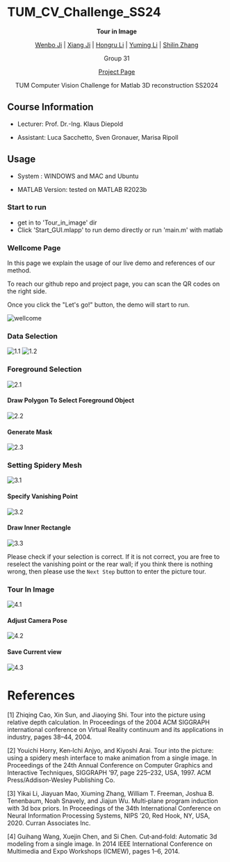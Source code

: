 # TUM_CV_Challenge_SS24
**<p align="center">Tour in Image</p>**

  <p align="center"><a href="https://fusheng-ji.github.io"> Wenbo Ji</a> | <a href="https://github.com/DJX2024"> Xiang Ji</a> | <a href="https://github.com/hongru88"> Hongru Li</a>  | <a href="https://yuming1227.github.io/"> Yuming Li</a>  | <a href="https://github.com/shilinzhang42"> Shilin Zhang</a> </p>
  <p align="center">Group 31</p>
  <p align="center"><a href="https://fusheng-ji.github.io/tum_cv_challenge_ss24/index.html">Project Page</a></p>
  <p align="center">TUM Computer Vision Challenge for Matlab 3D reconstruction SS2024</p>

## Course Information
- Lecturer: Prof. Dr.-Ing. Klaus Diepold

- Assistant: Luca Sacchetto, Sven Gronauer, Marisa Ripoll
## Usage
- System : WINDOWS and MAC and Ubuntu

- MATLAB Version: tested on MATLAB R2023b

### Start to run
- get in to 'Tour_in_image' dir
- Click 'Start_GUI.mlapp' to run demo directly or run 'main.m' with matlab

### Wellcome Page
In this page we explain the usage of our live demo and references of our method. 

To reach our github repo and project page, you can scan the QR codes on the right side.

Once you click the "Let's go!" button, the demo will start to run.

![wellcome](./assets/0_wellcome.png)
### Data Selection
![1.1](./assets/1.1_choose_data.png)
![1.2](./assets/1.2_choose_data.png)
### Foreground Selection
![2.1](./assets/2.1_foreground.png)
#### Draw Polygon To Select Foreground Object
![2.2](./assets/2.2_draw.png)
#### Generate Mask
![2.3](./assets/2.3_mask.png)
### Setting Spidery Mesh
![3.1](./assets/3.1_spidery_mesh.png)
#### Specify Vanishing Point
![3.2](./assets/3.2_vanishing_point.png)
#### Draw Inner Rectangle
![3.3](./assets/3.3_inner_rectangle.png)

Please check if your selection is correct. If it is not correct, you are free to reselect the vanishing point or the rear wall; if you think there is nothing wrong, then please use the `Next Step` button to enter the picture tour. 
### Tour In Image
![4.1](./assets/4.1_tour.png)
#### Adjust Camera Pose
![4.2](./assets/4.2_camera_pose.png)
#### Save Current view
![4.3](./assets/4.3_save.png)

# References
[1] Zhiqing Cao, Xin Sun, and Jiaoying Shi.
Tour into the picture using relative depth calculation.
In Proceedings of the 2004 ACM SIGGRAPH international conference on Virtual Reality continuum and its applications in industry, pages 38–44, 2004.

[2] Youichi Horry, Ken‐Ichi Anjyo, and Kiyoshi Arai.
Tour into the picture: using a spidery mesh interface to make animation from a single image.
In Proceedings of the 24th Annual Conference on Computer Graphics and Interactive Techniques, SIGGRAPH ’97, page 225–232, USA,
1997. ACM Press/Addison‐Wesley Publishing Co.

[3] Yikai Li, Jiayuan Mao, Xiuming Zhang, William T. Freeman, Joshua B. Tenenbaum, Noah Snavely, and Jiajun Wu.
Multi‐plane program induction with 3d box priors.
In Proceedings of the 34th International Conference on Neural Information Processing Systems, NIPS ’20, Red Hook, NY, USA, 2020. Curran Associates Inc.

[4] Guihang Wang, Xuejin Chen, and Si Chen.
Cut‐and‐fold: Automatic 3d modeling from a single image.
In 2014 IEEE International Conference on Multimedia and Expo Workshops (ICMEW), pages 1–6, 2014.